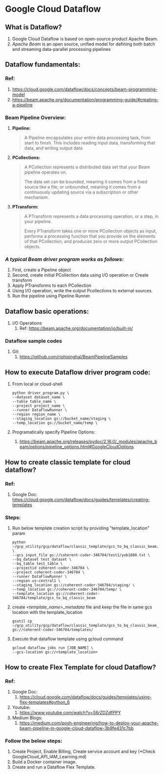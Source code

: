 # Google Cloud Dataflow 

## What is Dataflow?
1. Google Cloud Dataflow is based on open-source product Apache Beam.
2. *Apache Beam* is an open source, unified model for defining both batch and streaming data-parallel processing pipelines


## Dataflow fundamentals:
### Ref: 
1. https://cloud.google.com/dataflow/docs/concepts/beam-programming-model
2. https://beam.apache.org/documentation/programming-guide/#creating-a-pipeline

### Beam Pipeline Overview:
1. **Pipeline:**
    > A Pipeline encapsulates your entire data processing task, from start to finish. This includes reading input data, transforming that data, and writing output data
2. **PCollections:**
    > A PCollection represents a distributed data set that your Beam pipeline operates on.
    >
    > The data set can be bounded, meaning it comes from a fixed source like a file, or unbounded, meaning it comes from a continuously updating source via a subscription or other mechanism.
3. **PTransform:**
    > A PTransform represents a data processing operation, or a step, in your pipeline.
    >
    > Every PTransform takes one or more PCollection objects as input, performs a processing function that you provide on the elements of that PCollection, and produces zero or more output PCollection objects.

### *A typical Beam driver program works as follows:*
1. First, create a Pipeline object 
2. Second, create initial PCollection data using I/O operation or Create transform
3. Apply PTransforms to each PCollection
4. Using I/O operation, write the output Pcollections to external sources.
5. Run the pipeline using Pipeline Runner.


## Dataflow basic operations:
1. I/O Operations
    1. Ref: https://beam.apache.org/documentation/io/built-in/


### Dataflow sample codes
1. Git:
    1. https://github.com/rishisinghal/BeamPipelineSamples


## How to execute Dataflow driver program code:
1. From local or cloud-shell
    ```shell
    python driver_program.py \
    --dataset dataset_name \
    --table table_name \
    --project project_name \
    --runner DataFlowRunner \
    --region region_name \
    --staging_location gs://bucket_name/staging \
    --temp_location gs://bucket_name/temp \
    ```

2. Programatically specify Pipeline Options:
    1. https://beam.apache.org/releases/pydoc/2.16.0/_modules/apache_beam/options/pipeline_options.html#GoogleCloudOptions

## How to create classic template for cloud dataflow?
### Ref:
1. Google Doc: https://cloud.google.com/dataflow/docs/guides/templates/creating-templates

### Steps:
1. Run below template creation script by providing "template_location" param
    ```shell
    python ~/gcp_utility/gcp/dataflow/classic_template/gcs_to_bq_classic_beam.py \
    --gcs_input_file gs://coherent-coder-346704/test1/yob1880.txt \
    --bq_dataset test_dataset \
    --bq_table test_table \
    --projectid coherent-coder-346704 \
    --project coherent-coder-346704 \
    --runner DataFlowRunner \
    --region us-central1 \
    --staging_location gs://coherent-coder-346704/staging/ \
    --temp_location gs://coherent-coder-346704/temp/ \
    --template_location gs://coherent-coder-346704/template/gcs_to_bq_classic_beam
    ```
2. create *\<template_name\>_metadata* file and keep the file in same gcs location with the template_location
    ```shell
    gsutil cp ~/gcp_utility/gcp/dataflow/classic_template/gcs_to_bq_classic_beam_metadata gs://coherent-coder-346704/templates/
    ```
3. Execute that dataflow template using gcloud command
    ```shell
    gcloud dataflow jobs run [JOB_NAME] \
    --gcs-location gs://<template_location>
    ```


## How to create Flex Template for cloud Dataflow?
### Ref:
1. Google Doc: 
    1. https://cloud.google.com/dataflow/docs/guides/templates/using-flex-templates#python_6
2. Youtube:
    1. https://www.youtube.com/watch?v=S6rZDZdfPPY
3. Medium Blogs:
    1. https://medium.com/posh-engineering/how-to-deploy-your-apache-beam-pipeline-in-google-cloud-dataflow-3b9fe431c7bb

### Follow the below steps:
1. Create Project, Enable Billing, Create service account and key (*Check GoogleCloud_API_IAM_Learning.md)
1. Build a Docker container image.
2. Create and run a Dataflow Flex Template.